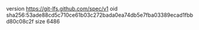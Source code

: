 version https://git-lfs.github.com/spec/v1
oid sha256:53ade88cd5c710ce61b03c272bada0ea74db5e7fba03389ecad1fbbd80c08c2f
size 6486
